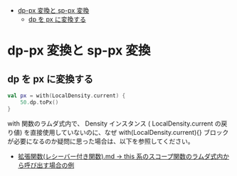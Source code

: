 - [dp-px 変換と sp-px 変換](#dp-px-変換と-sp-px-変換)
  - [dp を px に変換する](#dp-を-px-に変換する)


# dp-px 変換と sp-px 変換

## dp を px に変換する

```kotlin
val px = with(LocalDensity.current) {
    50.dp.toPx()
}
```

with 関数のラムダ式内で、 Density インスタンス ( LocalDensity.current の戻り値) を直接使用していないのに、なぜ with(LocalDensity.current){} ブロックが必要になるのか疑問に思った場合は、以下を参照してください。

- [拡張関数(レシーバー付き関数).md -> this 系のスコープ関数のラムダ式内から呼び出す場合の例](../../Kotlin/関数/拡張関数(レシーバー付き関数).md/#this-系のスコープ関数のラムダ式内から呼び出す場合の例)



